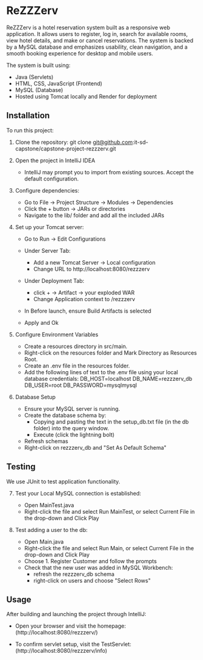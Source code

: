 # ReZZZerv

ReZZZerv is a hotel reservation system built as a responsive web application. It allows users to register, log in, 
search for available rooms, view hotel details, and make or cancel reservations. The system is backed by a MySQL 
database and emphasizes usability, clean navigation, and a smooth booking experience for desktop and mobile users.

The system is built using:
- Java (Servlets)
- HTML, CSS, JavaScript (Frontend)
- MySQL (Database)
- Hosted using Tomcat locally and Render for deployment

## Installation

To run this project:

1. Clone the repository:
   git clone git@github.com:it-sd-capstone/capstone-project-rezzzerv.git

2. Open the project in IntelliJ IDEA
    - IntelliJ may prompt you to import from existing sources. Accept the default configuration.

3. Configure dependencies:
    - Go to File → Project Structure → Modules → Dependencies
    - Click the + button → JARs or directories
    - Navigate to the lib/ folder and add all the included JARs

4. Set up your Tomcat server:
    - Go to Run → Edit Configurations
   
    - Under Server Tab:
      - Add a new Tomcat Server → Local configuration
      - Change URL to http://localhost:8080/rezzzerv
   
    - Under Deployment Tab:
      - click + → Artifact → your exploded WAR
      - Change Application context to /rezzzerv
   
   - In Before launch, ensure Build Artifacts is selected
   - Apply and Ok

5. Configure Environment Variables
   - Create a resources directory in src/main.
   - Right-click on the resources folder and Mark Directory as Resources Root.
   - Create an .env file in the resources folder.
   - Add the following lines of text to the .env file using your local database credentials:
       DB_HOST=localhost 
       DB_NAME=rezzzerv_db
       DB_USER=root
       DB_PASSWORD=mysqlmysql

6. Database Setup
   - Ensure your MySQL server is running.
   - Create the database schema by:
     - Copying and pasting the text in the setup_db.txt file (in the db folder) into the query window.
     - Execute (click the lightning bolt)
   - Refresh schemas
   - Right-click on rezzzerv_db and "Set As Default Schema"


## Testing

We use JUnit to test application functionality.

7. Test your Local MySQL connection is established:
   - Open MainTest.java
   - Right-click the file and select Run MainTest, or select Current File in the drop-down and Click Play

8. Test adding a user to the db:
   - Open Main.java
   - Right-click the file and select Run Main, or select Current File in the drop-down and Click Play
   - Choose 1. Register Customer and follow the prompts
   - Check that the new user was added in MySQL Workbench:
     - refresh the rezzzerv_db schema
     - right-click on users and choose "Select Rows"


## Usage

After building and launching the project through IntelliJ:

- Open your browser and visit the homepage:  
  (http://localhost:8080/rezzzerv/)

- To confirm servlet setup, visit the TestServlet:  
  (http://localhost:8080/rezzzerv/info)
